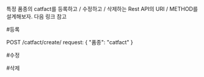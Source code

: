 <!-- TODO -->
특정 품종의 catfact를 등록하고 / 수정하고 / 삭제하는 Rest API의 URI / METHOD를 설계해보자. 다음 링크 참고

#등록

POST /catfact/create/
request: {
    "품종": "catfact"
}

#수정

#삭제